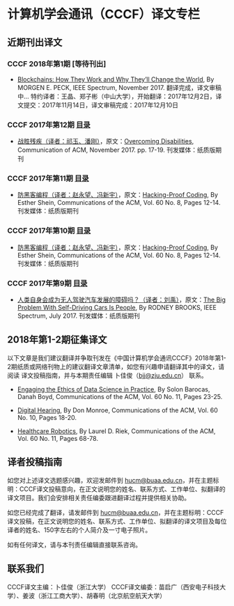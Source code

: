 # 计算机学会通讯（CCCF）译文专栏

## 近期刊出译文

### CCCF 2018年第1期 [等待刊出]

- [Blockchains: How They Work and Why They’ll Change the World](https://spectrum.ieee.org/computing/networks/blockchains-how-they-work-and-why-theyll-change-the-world), By MORGEN E. PECK, IEEE Spectrum, November 2017. 翻译完成，译文审稿中... 特约译者：王晶、郑子彬（中山大学），开始翻译：2017年12月2日，译文提交：2017年11月14日，译文审稿完成：2017年12月10日

### CCCF 2017年第12期 [目录](http://www.ccf.org.cn/dl/publications/cccf/2017nd12q/)

- [战胜残疾（译者：祁玉、潘刚）](http://www.ccf.org.cn/c/2017-10-13/615548.shtml)，原文：[Overcoming Disabilities](https://cacm.acm.org/magazines/2017/11/222173-overcoming-disabilities), Communication of ACM, November 2017. pp. 17-19. 刊发媒体：纸质版期刊

### CCCF 2017年第11期 [目录](http://www.ccf.org.cn/dl/publications/cccf/2017nd11q/)

- [防黑客编程（译者：赵永望、冯新宇）](http://www.ccf.org.cn/c/2017-10-13/615548.shtml)，原文：[Hacking-Proof Coding](https://cacm.acm.org/magazines/2017/8/219596-hacker-proof-coding/fulltext), By Esther Shein, Communications of the ACM, Vol. 60 No. 8, Pages 12-14. 刊发媒体：纸质版期刊


### CCCF 2017年第10期 [目录](http://www.ccf.org.cn/dl/publications/cccf/2017nd10q/)

- [防黑客编程（译者：赵永望、冯新宇）](http://www.ccf.org.cn/c/2017-10-13/615548.shtml)，原文：[Hacking-Proof Coding](https://cacm.acm.org/magazines/2017/8/219596-hacker-proof-coding/fulltext), By Esther Shein, Communications of the ACM, Vol. 60 No. 8, Pages 12-14. 刊发媒体：纸质版期刊

### CCCF 2017年第9期 [目录](http://www.ccf.org.cn/dl/publications/cccf/2017nd9q/)

- [人类自身会成为无人驾驶汽车发展的障碍吗？（译者：刘禹）](http://www.ccf.org.cn/c/2017-09-13/605131.shtml)，原文：[The Big Problem With Self-Driving Cars Is People](https://spectrum.ieee.org/transportation/self-driving/the-big-problem-with-selfdriving-cars-is-people), By RODNEY BROOKS, IEEE Spectrum, July 2017. 刊发媒体：纸质版期刊



## 2018年第1-2期征集译文

以下文章是我们建议翻译并争取刊发在《中国计算机学会通讯CCCF》2018年第1-2期纸质或网络刊物上的建议翻译文章清单，如您有兴趣申请翻译其中的译文，请阅读 译文投稿指南，并与本期责任编辑 卜佳俊（bjj@zju.edu.cn） 联系。

- [Engaging the Ethics of Data Science in Practice](https://cacm.acm.org/magazines/2017/11/222176-engaging-the-ethics-of-data-science-in-practice/fulltext), By Solon Barocas, Danah Boyd, Communications of the ACM, Vol. 60 No. 11, Pages 23-25.

- [Digital Hearing](https://cacm.acm.org/magazines/2017/10/221324-digital-hearing/fulltext), By Don Monroe, Communications of the ACM, Vol. 60 No. 10, Pages 18-20.

- [Healthcare Robotics](https://cacm.acm.org/magazines/2017/11/222171-healthcare-robotics/fulltext), By Laurel D. Riek, Communications of the ACM, Vol. 60 No. 11, Pages 68-78.


## 译者投稿指南

如您对上述译文选题感兴趣，欢迎发邮件到 hucm@buaa.edu.cn，并在主题标明：CCCF译文投稿意向，在正文说明您的姓名、联系方式、工作单位、拟翻译的译文项目。我们会安排相关责任编委跟进翻译过程并提供相关协助。

如您已经完成了翻译，请发邮件到 hucm@buaa.edu.cn，并在主题标明：CCCF译文投稿，在正文说明您的姓名、联系方式、工作单位、拟翻译的译文项目及每位译者的姓名、150字左右的个人简介及一寸电子照片。

如有任何译文，请与本刊责任编辑直接联系咨询。

## 联系我们

CCCF译文主编：卜佳俊（浙江大学）
CCCF译文编委：苗启广（西安电子科技大学）、姜波（浙江工商大学）、胡春明（北京航空航天大学）

